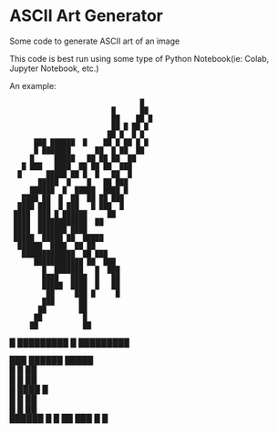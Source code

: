# ASCII Art Generator
Some code to generate ASCII art of an image

This code is best run using some type of Python Notebook(ie: Colab, Jupyter Notebook, etc.)

An example:
                                        
                                    █   
                             █      ██  
                             ██    ██ █ 
                             ██ █ ██ █  
                            ██ █  █ █   
          ███ ██████  █    ██ █ ██ █ █  
          █ ███████      ██  █ ██  ██   
         █     █████   ██ ██ ██  ██     
       █ ███   ████  ██ ██ ██  ███      
      █      █████ ██ █  █   ██  █      
           █████  █    █   ██ ███       
         ██████  █  █████  ████ █       
       ████ ██  █  ██  ██ ██ ███        
      ████ ███  █ ███   █ ███  █        
     ████  ███ █ ██████     ██          
     ████  ████████████  ██             
     ████  ███████ ████                 
     █████  █████ ██  █████             
      ██████  ████  ██ ██               
       █████████████  ██ ███            
          ████████████ ██  ███          
            █  ███████   █  ███         
            ████   ████  █   ██         
            █████  ████  █   ██         
             ██     ███ █     █         
            ███      ██                 
           ██        ██                 
          ██          █                 
         ██           ██                
   █ █████████   █ █████████            
                                        
 ███         ██████       █████         
  █           █         ██              
  █           █        ██               
  █           ████     █                
  █           █        ██               
  █           █        ██               
  ██████  █   █    ██   ███   █   █     
